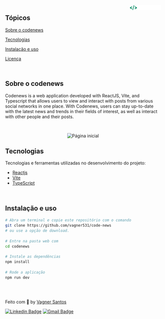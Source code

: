 
<img align="right" src="src/assets/logo-git.png" width="100px" alt="codenews">

## Tópicos 

[Sobre o codenews](#sobre-o-codenews)

[Tecnologias](#tecnologias)

[Instalação e uso](#instalação-e-uso)

[Licença](#licença)

<br>

## Sobre o codenews

Codenews is a web application developed with ReactJS, Vite, and Typescript that allows users to view and interact with posts from various social networks in one place. With Codenews, users can stay up-to-date with the latest news and trends in their fields of interest, as well as interact with other people and their posts.

<br>

<p align="center">
   <img src="https://user-images.githubusercontent.com/36738524/231910025-45672d26-d72e-423a-8834-28dc8d10a152.png" alt="Página inicial">
</p>

## Tecnologias

Tecnologias e ferramentas utilizadas no desenvolvimento do projeto:

- [Reactjs](https://react.dev/)
- [Vite](https://vitejs.dev/)
- [TypeScript](https://www.typescriptlang.org/)

<br>

## Instalação e uso

```bash
# Abra um terminal e copie este repositório com o comando
git clone https://github.com/vagner531/code-news
# ou use a opção de download.

# Entre na pasta web com 
cd codenews

# Instale as dependências
npm install

# Rode a aplicação
npm run dev
```

<br>


<br>


Feito com :blue_heart: by [Vagner Santos](https://github.com/vagner531)

[![Linkedin Badge](https://img.shields.io/badge/-Vagner%20Santos-0d99ff?style=flat-square&logo=Linkedin&logoColor=white&link=https://www.linkedin.com/in/vagnersantosnascimento/)](https://www.linkedin.com/in/vagnersantosnascimento/) 
[![Gmail Badge](https://img.shields.io/badge/-vagnerndsantos@gmail.com-0d99ff?style=flat-square&logo=Gmail&logoColor=white&link=mailto:vganerndsantos@gmail.com)](mailto:vagnerndsantos@gmail.com)